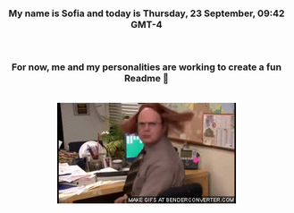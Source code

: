 


<div align="center">
<h3 >My name is Sofia and today is Thursday, 23 September, 09:42 GMT-4</h3><br>
<h3 >For now, me and my personalities are working to create a fun Readme 👋
</h3><br>
<img src='img/dwight.gif' alt='working...'/>
</div>

